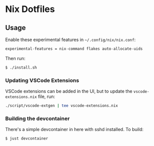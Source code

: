 # Nix Dotfiles

## Usage

Enable these experimental features in `~/.config/nix/nix.conf`:

```nix
experimental-features = nix-command flakes auto-allocate-uids
```

Then run:

```bash
$ ./install.sh
```

### Updating VSCode Extensions

VSCode extensions can be added in the UI, but to update the `vscode-extensions.nix` file, run:

```bash
./script/vscode-extgen | tee vscode-extensions.nix
```

### Building the devcontainer

There's a simple devcontainer in here with sshd installed. To build:

```bash
$ just devcontainer
```
